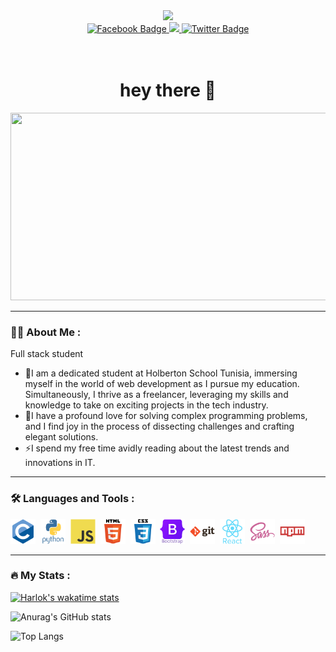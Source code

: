  <div id="header" align="center">
  <img src="https://media.giphy.com/media/v1.Y2lkPTc5MGI3NjExMm55ZDJicDNnazQwM3QwNjdsdTVud3oweWtsbno3NmdpMXBkY3lkZyZlcD12MV9pbnRlcm5hbF9naWZfYnlfaWQmY3Q9Zw/HscDLzkO8EOTmgkhQP/giphy.gif" width="150"/>
</div>

<div id="badges" align="center">
  <a href="https://www.facebook.com/adib.benhadada/">
    <img src="https://img.shields.io/badge/Facebook-blue?style=for-the-badge&logo=Facebook&logoColor=white" alt="Facebook Badge"/>
  </a>
  <a href="https://www.instagram.com/bh_adib/">
    <img src="https://img.shields.io/badge/Instagram-E4405F?style=for-the-badge&logo=instagram&logoColor=white"/>
  </a>
  
  <a href="https://twitter.com/Adib__Bh">
    <img src="https://img.shields.io/badge/Twitter-blue?style=for-the-badge&logo=twitter&logoColor=white" alt="Twitter Badge"/>
  </a>
  
</div>
<br/>
<div align="center">
  <img src="https://komarev.com/ghpvc/?username=Adib-96&style=flat-square&color=blue" alt="" />
</div>
<h1 align="center">
  hey there
 👋
</h1>
<div align="center">
  <img src="https://media.giphy.com/media/dWesBcTLavkZuG35MI/giphy.gif" width="600" height="300"/>
</div>

<hr/>

### :man_technologist: About Me :
 Full stack student 
- :telescope:I am a dedicated student at Holberton School Tunisia, immersing myself in the world of web development as I pursue my education. Simultaneously, I thrive as a freelancer, leveraging my skills and knowledge to take on exciting projects in the tech industry.
- :seedling:I have a profound love for solving complex programming problems, and I find joy in the process of dissecting challenges and crafting elegant solutions.
- :zap:I spend my free time avidly reading about the latest trends and innovations in IT.
---

### :hammer_and_wrench: Languages and Tools :
<div>
 <img src="https://github.com/devicons/devicon/blob/master/icons/c/c-original.svg" width="40px" height="40px" title="C" alt="C" />&nbsp
 <img src="https://github.com/devicons/devicon/blob/master/icons/python/python-original-wordmark.svg" width="40px" height="40px" title="python" alt="python" />&nbsp
 <img src="https://github.com/devicons/devicon/blob/master/icons/javascript/javascript-original.svg" width="40px" height="40px" title="javascript" alt="javascript" />&nbsp
 <img src="https://github.com/devicons/devicon/blob/master/icons/html5/html5-original-wordmark.svg" width="40px" height="40px" title="HTML5" alt="HTML5" />&nbsp
 <img src="https://github.com/devicons/devicon/blob/master/icons/css3/css3-original-wordmark.svg" width="40px" height="40px" title="CSS" alt="CSS" />&nbsp
 <img src="https://github.com/devicons/devicon/blob/master/icons/bootstrap/bootstrap-original-wordmark.svg" width="40px" height="40px" title="bootstrap" alt="bootstrap" />&nbsp
 <img src="https://github.com/devicons/devicon/blob/master/icons/git/git-original-wordmark.svg" width="40px" height="40px" title="git" alt="git" />&nbsp
 <img src="https://github.com/devicons/devicon/blob/master/icons/react/react-original-wordmark.svg" width="40px" height="40px" title="react" alt="react" />&nbsp
 <img src="https://github.com/devicons/devicon/blob/master/icons/sass/sass-original.svg" width="40px" height="40px" title="sass" alt="sass" />&nbsp
 <img src="https://github.com/devicons/devicon/blob/master/icons/npm/npm-original-wordmark.svg" width="40px" height="40px" title="npm" alt="npm" />&nbsp
</div>

---

### :fire: My Stats :
[![Harlok's wakatime stats](https://github-readme-stats.vercel.app/api/wakatime?username=Adib)](https://github.com/anuraghazra/github-readme-stats)


![Anurag's GitHub stats](https://github-readme-stats.vercel.app/api?username=Adib-96&show_icons=true&theme=tokyonight)


![Top Langs](https://github-readme-stats.vercel.app/api/top-langs/?username=Adib-96&layout=compact)


